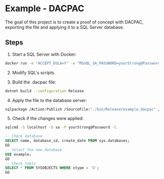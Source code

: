 # Example - DACPAC

The goal of this project is to create a proof of concept with DACPAC, exporting the file and applying it to a SQL Server database.

## Steps

1. Start a SQL Server with Docker:

```bash
docker run -e "ACCEPT_EULA=Y" -e "MSSQL_SA_PASSWORD=yourStrong@Password" -e "MSSQL_PID=Express" -p 1433:1433 -d mcr.microsoft.com/mssql/server:2019-latest
```

2. Modify SQL's scripts.

3. Build the .dacpac file:

```bash
dotnet build --configuration Release
```

4. Apply the file to the database server:

```bash
sqlpackage /Action:Publish /SourceFile:"./bin/Release/example.dacpac" /TargetServerName:"localhost" /TargetDatabaseName:"example" /TargetUser:"sa" /TargetPassword:"yourStrong@Password" /Properties:AllowIncompatiblePlatform=True /p:BlockOnPossibleDataLoss=False /TargetTimeout:120 /TargetTrustServerCertificate:True
```

5. Check if the changes were applied:

```bash
sqlcmd -S localhost -U sa -P yourStrong@Password -C
```

```sql
-- Check database
SELECT name, database_id, create_date FROM sys.databases;
GO
-- Select the new database
USE example;
GO
-- Check table
SELECT * FROM SYSOBJECTS WHERE xtype = 'U';
GO
```
